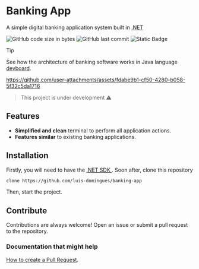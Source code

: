 # Banking App

A simple digital banking application system built in <a href="https://dotnet.microsoft.com/en-us/" target="_blank">.NET</a>

![GitHub code size in bytes](https://img.shields.io/github/languages/code-size/luis-domingues/banking-app)
![GitHub last commit](https://img.shields.io/github/last-commit/luis-domingues/banking-app)
![Static Badge](https://img.shields.io/badge/.NET-8.0-purple)

> [!TIP]
> See how the architecture of banking software works in Java language [devboard](https://github.com/luis-domingues/challenge-digital-bank-architecture-java).

https://github.com/user-attachments/assets/fdabe9b1-cf50-4280-b058-5f32c5da1716

> This project is under development ⚠

## Features
* **Simplified and clean** terminal to perform all application actions.
* **Features similar** to existing banking applications.

## Installation
Firstly, you will need to have the [.NET SDK ](https://learn.microsoft.com/en-us/dotnet/core/install/). Soon after, clone this repository
```bash
clone https://github.com/luis-domingues/banking-app
```
Then, start the project.

## Contribute 
Contributions are always welcome! Open an issue or submit a pull request to the repository.

<h3>Documentation that might help</h3>

[How to create a Pull Request](https://www.atlassian.com/git/tutorials/making-a-pull-request).
